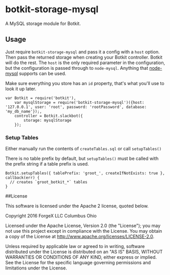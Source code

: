 # botkit-storage-mysql

A MySQL storage module for Botkit.

## Usage

Just require `botkit-storage-mysql` and pass it a config with a `host` option.
Then pass the returned storage when creating your Botkit controller. Botkit will do the rest.
The `host` is the only required parameter in the configuration, but the configuration is passed through to `node-mysql`.
Anything that [node-mysql](https://www.npmjs.com/package/mysql) supports can be used.

Make sure everything you store has an `id` property, that's what you'll use to look it up later.

```
var Botkit = require('botkit'),
    var mysqlStorage = require('botkit-storage-mysql')({host: '127.0.0.1', user: 'root', password: 'rootPassword', database: 'my_db_name'});,
    controller = Botkit.slackbot({
        storage: mysqlStorage
    });
```
### Setup Tables

Either manually run the contents of `createTables.sql` or call `setupTables()`

There is no table prefix by default, but `setupTables()` must be called with the prefix string if a table prefix is used.

```
Botkit.setupTables({ tablePrefix: 'groot_', createIfNotExists: true }, callback(err) {
  // creates `groot_botkit_*` tables
}
```
##License

  This software is licensed under the Apache 2 license, quoted below.

  Copyright 2016 ForgeX LLC Columbus Ohio

  Licensed under the Apache License, Version 2.0 (the "License"); you may not use this project except in compliance with the License. You may obtain a copy of the License at http://www.apache.org/licenses/LICENSE-2.0.

  Unless required by applicable law or agreed to in writing, software distributed under the License is distributed on an "AS IS" BASIS, WITHOUT WARRANTIES OR CONDITIONS OF ANY KIND, either express or implied. See the License for the specific language governing permissions and limitations under the License.
